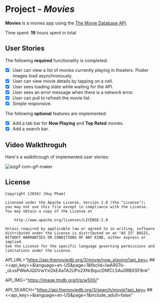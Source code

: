 # Project - *Movies*

**Movies** is a movies app using the [The Movie Database API](https://developers.themoviedb.org/3).

Time spent: **19** hours spent in total

## User Stories

The following **required** functionality is completed:

- [x] User can view a list of movies currently playing in theaters. Poster images load asynchronously.
- [x] User can view movie details by tapping on a cell.
- [x] User sees loading state while waiting for the API.
- [x] User sees an error message when there is a network error.
- [x] User can pull to refresh the movie list.
- [x] Simple responsive.

The following **optional** features are implemented:

- [x] Add a tab bar for **Now Playing** and **Top Rated** movies.
- [x] Add a search bar.

## Video Walkthroguh
Here's a walkthrough of implemented user stories:

![ezgif com-gif-maker](https://user-images.githubusercontent.com/59068418/171346818-c739e1ea-3f9a-4a71-a4ae-dde263ba1d23.gif)

## License

    Copyright [2016] [Huy Pham]

    Licensed under the Apache License, Version 2.0 (the "License");
    you may not use this file except in compliance with the License.
    You may obtain a copy of the License at

        http://www.apache.org/licenses/LICENSE-2.0

    Unless required by applicable law or agreed to in writing, software
    distributed under the License is distributed on an "AS IS" BASIS,
    WITHOUT WARRANTIES OR CONDITIONS OF ANY KIND, either express or implied.
    See the License for the specific language governing permissions and
    limitations under the License.

API_URL="https://api.themoviedb.org/3/movie/now_playing?api_key= ## <<api_key>>&language=en-US&page=1&fbclid=IwAR07o-_oLvsPWeAJQ0VwYxI2kEAaTA2UPo2XNrBqucDNfCL5Au0RBXSF8nk"

API_IMG="https://image.tmdb.org/t/p/w500/"

API_SEARCH="https://api.themoviedb.org/3/search/movie?api_key= ##<<api_key>>&language=en-US&page=1&include_adult=false"
